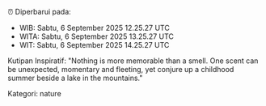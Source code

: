 ⏰ Diperbarui pada:
- WIB: Sabtu, 6 September 2025 12.25.27 UTC
- WITA: Sabtu, 6 September 2025 13.25.27 UTC
- WIT: Sabtu, 6 September 2025 14.25.27 UTC

Kutipan Inspiratif:
"Nothing is more memorable than a smell. One scent can be unexpected, momentary and fleeting, yet conjure up a childhood summer beside a lake in the mountains."


Kategori: nature

